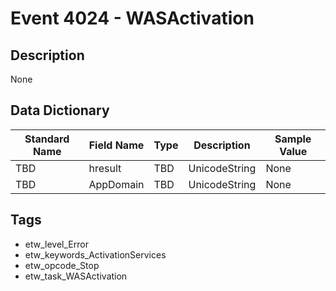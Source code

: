 # Event 4024 - WASActivation

## Description
None

## Data Dictionary
|Standard Name|Field Name|Type|Description|Sample Value|
|---|---|---|---|---|
|TBD|hresult|TBD|UnicodeString|None|None|
|TBD|AppDomain|TBD|UnicodeString|None|None|

## Tags
* etw_level_Error
* etw_keywords_ActivationServices
* etw_opcode_Stop
* etw_task_WASActivation